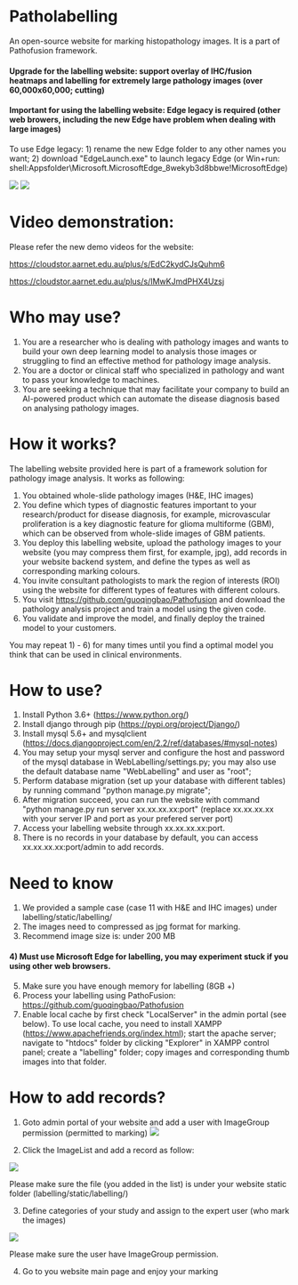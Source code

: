 # Patholabelling
An open-source website for marking histopathology images. It is a part of Pathofusion framework.


#### Upgrade for the labelling website: support overlay of IHC/fusion heatmaps and labelling for extremely large pathology images (over 60,000x60,000; cutting)

#### Important for using the labelling website: Edge legacy is required (other web browers, including the new Edge have problem when dealing with large images)
To use Edge legacy: 1) rename the new Edge folder to any other names you want; 2) download "EdgeLaunch.exe" to launch legacy Edge (or Win+run: shell:Appsfolder\Microsoft.MicrosoftEdge_8wekyb3d8bbwe!MicrosoftEdge)

![](./others/markings.jpg)
![](./others/overlays.jpg)

# Video demonstration:

Please refer the new demo videos for the website: 

https://cloudstor.aarnet.edu.au/plus/s/EdC2kydCJsQuhm6 

https://cloudstor.aarnet.edu.au/plus/s/IMwKJmdPHX4Uzsj

# Who may use?
1) You are a researcher who is dealing with pathology images and wants to build your own deep learning model to analysis those images or struggling to find an effective method for pathology image analysis.
2) You are a doctor or clinical staff who specialized in pathology and want to pass your knowledge to machines.
3) You are seeking a technique that may facilitate your company to build an AI-powered product which can automate the disease diagnosis based on analysing pathology images.

# How it works?
The labelling website provided here is part of a framework solution for pathology image analysis. It works as following:
1) You obtained whole-slide pathology images (H&E, IHC images)
2) You define which types of diagnostic features important to your research/product for disease diagnosis, for example, microvascular proliferation is a key diagnostic feature for glioma multiforme (GBM), which can be observed from whole-slide images of GBM patients.
3) You deploy this labelling website, upload the pathology images to your website (you may compress them first, for example, jpg), add records in your website backend system, and define the types as well as corresponding marking colours.
4) You invite consultant pathologists to mark the region of interests (ROI) using the website for different types of features with different colours.
5) You visit https://github.com/guoqingbao/Pathofusion and download the pathology analysis project and train a model using the given code.
6) You validate and improve the model, and finally deploy the trained model to your customers. 

You may repeat 1) - 6) for many times until you find a optimal model you think that can be used in clinical environments.

# How to use?
1) Install Python 3.6+ (https://www.python.org/)
2) Install django through pip (https://pypi.org/project/Django/)
3) Install mysql 5.6+ and mysqlclient (https://docs.djangoproject.com/en/2.2/ref/databases/#mysql-notes)
4) You may setup your mysql server and configure the host and password of the mysql database in WebLabelling/settings.py; you may also use the default database name "WebLabelling" and user as "root";
5) Perform database migration (set up your database with different tables) by running command "python manage.py migrate";
6) After migration succeed, you can run the website with command "python manage.py run server xx.xx.xx.xx:port" (replace xx.xx.xx.xx with your server IP and port as your prefered server port)
7) Access your labelling website through xx.xx.xx.xx:port. 
8) There is no records in your database by default, you can access xx.xx.xx.xx:port/admin to add records.


# Need to know

1) We provided a sample case (case 11 with H&E and IHC images) under labelling/static/labelling/
2) The images need to compressed as jpg format for marking.
3) Recommend image size is: under 200 MB
#### 4) Must use Microsoft Edge for labelling, you may experiment stuck if you using other web browsers.
5) Make sure you have enough memory for labelling (8GB +)
6) Process your labelling using PathoFusion: https://github.com/guoqingbao/Pathofusion
7) Enable local cache by first check "LocalServer" in the admin portal (see below). To use local cache, you need to install XAMPP (https://www.apachefriends.org/index.html); start the apache server; navigate to "htdocs" folder by clicking "Explorer" in XAMPP control panel; create a "labelling" folder; copy images and corresponding thumb images into that folder. 

# How to add records?

1) Goto admin portal of your website and add a user with ImageGroup permission (permitted to marking)
![](./others/user_and_permission.png)

2) Click the ImageList and add a record as follow:

![](./others/add_records.png)

Please make sure the file (you added in the list) is under your website static folder (labelling/static/labelling/)

3) Define categories of your study and assign to the expert user (who mark the images) 

![](./others/categories_marking_config.png)

Please make sure the user have ImageGroup permission.

4) Go to you website main page and enjoy your marking

